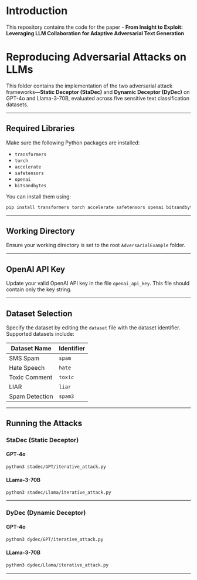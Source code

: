 # Introduction
This repository contains the code for the paper - **From Insight to Exploit: Leveraging LLM Collaboration for Adaptive Adversarial Text Generation**
# Reproducing Adversarial Attacks on LLMs

This folder contains the implementation of the two adversarial attack frameworks—**Static Deceptor (StaDec)** and **Dynamic Deceptor (DyDec)** on GPT-4o and Llama-3-70B, evaluated across five sensitive text classification datasets.

---

## Required Libraries

Make sure the following Python packages are installed:

* `transformers`
* `torch`
* `accelerate`
* `safetensors`
* `openai`
* `bitsandbytes`

You can install them using:

```bash
pip install transformers torch accelerate safetensors openai bitsandbytes
```

---

## Working Directory

Ensure your working directory is set to the root `AdversarialExample` folder.

---

## OpenAI API Key

Update your valid OpenAI API key in the file `openai_api_key`. This file should contain only the key string.

---

## Dataset Selection

Specify the dataset by editing the `dataset` file with the dataset identifier. Supported datasets include:

| Dataset Name   | Identifier |
| -------------- | ---------- |
| SMS Spam       | `spam`     |
| Hate Speech    | `hate`     |
| Toxic Comment  | `toxic`    |
| LIAR           | `liar`     |
| Spam Detection | `spam3`    |

---

## Running the Attacks

### StaDec (Static Deceptor)

#### GPT-4o

```bash
python3 stadec/GPT/iterative_attack.py
```

#### LLama-3-70B

```bash
python3 stadec/Llama/iterative_attack.py
```

---

### DyDec (Dynamic Deceptor)

#### GPT-4o

```bash
python3 dydec/GPT/iterative_attack.py
```

#### LLama-3-70B

```bash
python3 dydec/Llama/iterative_attack.py
```

---

